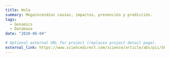 ```yaml
---
title: Hola
summary: Megaincendios causas, impactos, prevención y predicción.
tags:
  - Genomics
  - Database
date: "2020-06-04"

# Optional external URL for project (replaces project detail page).
external_link: https://www.sciencedirect.com/science/article/abs/pii/S0048969722074204?via%3Dihub
---
```

